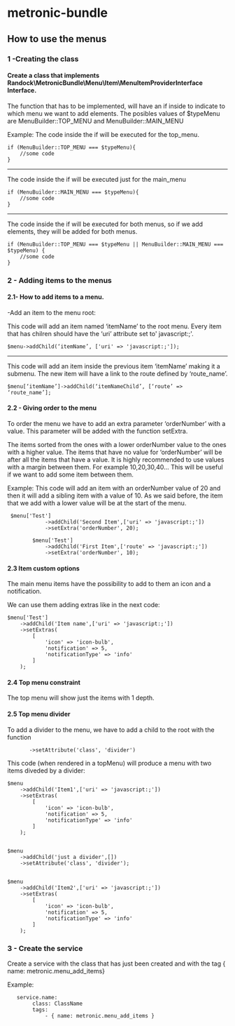 # metronic-bundle

## How to use the menus

 
### 1 -Creating the class

#### Create a class that implements Randock\MetronicBundle\Menu\Item\MenuItemProviderInterface Interface.
 
The function that has to be implemented, will have an if inside to indicate to which menu we want to add elements. The posibles values of $typeMenu are MenuBuilder::TOP_MENU and MenuBuilder::MAIN_MENU
 
Example:
 The code inside the if will be executed for the top_menu.

    if (MenuBuilder::TOP_MENU === $typeMenu){
    	//some code
    }

----------


The code inside the if will be executed just for the main_menu

    if (MenuBuilder::MAIN_MENU === $typeMenu){
    	//some code
    }


----------

The code inside the if will be executed for both menus, so if we add elements, they will be added for both menus.

    if (MenuBuilder::TOP_MENU === $typeMenu || MenuBuilder::MAIN_MENU === $typeMenu) {
    	//some code
    }

 
 

### 2 - Adding items to the menus

#### 2.1- How to add items to a menu.
 
-Add an item to the menu root:

This code will add an item named ‘itemName’ to the root menu. Every item that has chilren should have the ‘uri’ attribute set to' javascript:;'. 
 

    $menu->addChild(‘itemName’, ['uri' => 'javascript:;']); 


----------


	
This code will add an item inside the previous item ‘itemName’ making it a submenu. The new item will have a link to the route defined by ‘route_name’.

    $menu[‘itemName’]->addChild(‘itemNameChild’, [‘route’ => ‘route_name’];
 
 
#### 2.2 - Giving order to the menu
To order the menu we have to add an extra parameter ‘orderNumber’ with a value. This parameter will be added with the function setExtra. 

The items sorted from the ones with a lower orderNumber value to the ones with a higher value. The items that have no value for ‘orderNumber’ will be after all the items that have a value.
It is highly recommended to use values with a margin between them. For example 10,20,30,40… This will be useful if we want to add some item between them.
 
Example:
	This code will add an item with an orderNumber value of 20 and then it will add a sibling item with a value of 10. As we said before, the item that we add with a lower value will be at the start of the menu.
 
     $menu['Test']
                ->addChild('Second Item',['uri' => 'javascript:;'])
                ->setExtra('orderNumber', 20);

            $menu['Test']
                ->addChild('First Item',['route' => 'javascript:;'])
                ->setExtra('orderNumber', 10);

 
#### 2.3 Item custom options
The main menu items have the possibility to add to them an icon and a notification.
	
We can use them adding extras like in the next code:
 

    $menu['Test']
        ->addChild('Item name',['uri' => 'javascript:;'])
        ->setExtras(
            [
                'icon' => 'icon-bulb',
                'notification' => 5,
                'notificationType' => 'info'
            ]
        );

#### 2.4 Top menu constraint

The top menu will show just the items with 1 depth.
 
#### 2.5 Top menu divider

To add a divider to the menu, we have to add a child to the root with the function 

           ->setAttribute('class', 'divider')

This code (when rendered in a topMenu) will produce a menu with two items diveded by a divider:

    $menu
        ->addChild('Item1',['uri' => 'javascript:;'])
        ->setExtras(
            [
                'icon' => 'icon-bulb',
                'notification' => 5,
                'notificationType' => 'info'
            ]
        );
    
    
    $menu
        ->addChild('just a divider',[])
        ->setAttribute('class', 'divider');
    
    
    $menu
        ->addChild('Item2',['uri' => 'javascript:;'])
        ->setExtras(
            [
                'icon' => 'icon-bulb',
                'notification' => 5,
                'notificationType' => 'info'
            ]
        );

 
 

### 3 - Create the service

Create a service with the class that has just been created and with the tag 
{ name: metronic.menu_add_items}
 
Example:
 

       service.name:
            class: ClassName
            tags:
                - { name: metronic.menu_add_items }
